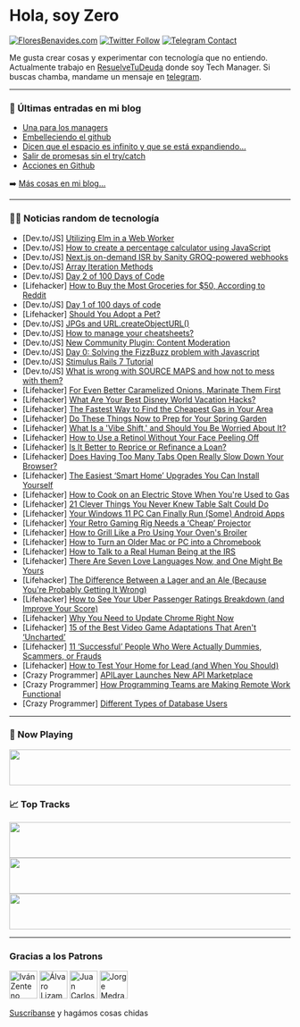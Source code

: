 # Hola, soy Zero

[![FloresBenavides.com](https://img.shields.io/website?down_message=oops&label=MiBlog&style=for-the-badge&up_message=online&url=https%3A%2F%2Ffloresbenavides.com)](https://floresbenavides.com) [![Twitter Follow](https://img.shields.io/twitter/follow/ZeroDragon?color=%231DA1F2&label=Follow&logo=twitter&logoColor=ffffff&style=for-the-badge)](https://twitter.com/zerodragon) [![Telegram Contact](https://img.shields.io/badge/escr%C3%ADbeme-ZeroDragon-%2326A5E4?style=for-the-badge&logo=telegram)](https://t.me/zerodragon)

Me gusta crear cosas y experimentar con tecnología que no entiendo.
Actualmente trabajo en [ResuelveTuDeuda](http://github.com/resuelve) donde soy Tech Manager.
Si buscas chamba, mandame un mensaje en [telegram](https://t.me/zerodragon).

---

### 📕 Últimas entradas en mi blog
<!-- BLOG-POST-LIST:START -->
- [Una para los managers](https://floresbenavides.com/una-para-los-managers/)
- [Embelleciendo el github](https://floresbenavides.com/embelleciendo-el-github/)
- [Dicen que el espacio es infinito y que se está expandiendo…](https://floresbenavides.com/dicen-que-el-espacio-es-infinito-y-que-se-esta-expandiendo/)
- [Salir de promesas sin el try/catch](https://floresbenavides.com/salir-de-promesas-sin-el-try-catch/)
- [Acciones en Github](https://floresbenavides.com/acciones-en-github/)
<!-- BLOG-POST-LIST:END -->

➡️ [Más cosas en mi blog...](https://floresbenavides.com)

---

### 👨‍💻 Noticias random de tecnología
<!-- TECH-POSTS:START -->
- [Dev.to/JS] [Utilizing Elm in a Web Worker](https://dev.to/lindsaykwardell/utilizing-elm-in-a-web-worker-3jeg)
- [Dev.to/JS] [How to create a percentage calculator using JavaScript](https://dev.to/michaelburrows/how-to-create-a-percentage-calculator-using-javascript-515k)
- [Dev.to/JS] [Next.js on-demand ISR by Sanity GROQ-powered webhooks](https://dev.to/valse/nextjs-on-demand-isr-by-sanity-groq-powered-webhooks-221n)
- [Dev.to/JS] [Array Iteration Methods](https://dev.to/8eth/array-iteration-methods-41ao)
- [Dev.to/JS] [Day 2 of 100 Days of Code](https://dev.to/nkemdev/day-2-of-100-days-of-code-10p5)
- [Lifehacker] [How to Buy the Most Groceries for $50, According to Reddit](https://lifehacker.com/how-to-buy-the-most-groceries-for-50-according-to-red-1848557994)
- [Dev.to/JS] [Day 1 of 100 days of code](https://dev.to/nkemdev/day-1-of-100-days-of-code-1h08)
- [Lifehacker] [Should You Adopt a Pet?](https://lifehacker.com/should-you-adopt-a-pet-1848557925)
- [Dev.to/JS] [JPGs and URL.createObjectURL&lpar;&rpar;](https://dev.to/bjupfield/jpgs-and-urlcreateobjecturl-3ehi)
- [Dev.to/JS] [How to manage your cheatsheets?](https://dev.to/neophen/how-to-manage-your-cheatsheets-4bfc)
- [Dev.to/JS] [New Community Plugin: Content Moderation](https://dev.to/strapi/new-community-plugin-content-moderation-2com)
- [Dev.to/JS] [Day 0: Solving the FizzBuzz problem with Javascript](https://dev.to/goa2usa/day-0-solving-the-fizzbuzz-problem-with-javascript-10jj)
- [Dev.to/JS] [Stimulus Rails 7 Tutorial](https://dev.to/bhumi/stimulus-rails-7-tutorial-5a6a)
- [Dev.to/JS] [What is wrong with SOURCE MAPS and how not to mess with them?](https://dev.to/ninjin/what-is-wrong-with-source-maps-and-how-not-to-mess-with-them-5902)
- [Lifehacker] [For Even Better Caramelized Onions, Marinate Them First](https://lifehacker.com/for-even-better-caramelized-onions-marinate-them-first-1848556726)
- [Lifehacker] [What Are Your Best Disney World Vacation Hacks?](https://lifehacker.com/what-are-your-best-disney-world-vacation-hacks-1848556549)
- [Lifehacker] [The Fastest Way to Find the Cheapest Gas in Your Area](https://lifehacker.com/the-fastest-way-to-find-the-cheapest-gas-in-your-area-1848554597)
- [Lifehacker] [Do These Things Now to Prep for Your Spring Garden](https://lifehacker.com/do-these-things-now-to-prep-for-your-spring-garden-1848555741)
- [Lifehacker] [What Is a &#39;Vibe Shift,&#39; and Should You Be Worried About It?](https://lifehacker.com/what-is-a-vibe-shift-and-should-you-be-worried-about-i-1848554984)
- [Lifehacker] [How to Use a Retinol Without Your Face Peeling Off](https://lifehacker.com/how-to-use-a-retinol-without-your-face-peeling-off-1848554794)
- [Lifehacker] [Is It Better to Reprice or Refinance a Loan?](https://lifehacker.com/is-it-better-to-reprice-or-refinance-a-loan-1848554604)
- [Lifehacker] [Does Having Too Many Tabs Open Really Slow Down Your Browser?](https://lifehacker.com/does-having-too-many-tabs-open-really-slow-down-your-br-1848554140)
- [Lifehacker] [The Easiest ‘Smart Home’ Upgrades You Can Install Yourself](https://lifehacker.com/the-easiest-smart-home-upgrades-you-can-install-yours-1848552936)
- [Lifehacker] [How to Cook on an Electric Stove When You&#39;re Used to Gas](https://lifehacker.com/how-to-cook-on-an-electric-stove-when-youre-used-to-gas-1848551247)
- [Lifehacker] [21 Clever Things You Never Knew Table Salt Could Do](https://lifehacker.com/21-clever-things-you-never-knew-table-salt-could-do-1848525279)
- [Lifehacker] [Your Windows 11 PC Can Finally Run &lpar;Some&rpar; Android Apps](https://lifehacker.com/your-windows-11-pc-can-finally-run-some-android-apps-1848550120)
- [Lifehacker] [Your Retro Gaming Rig Needs a ‘Cheap’ Projector](https://lifehacker.com/your-retro-gaming-rig-needs-a-cheap-projector-1848543586)
- [Lifehacker] [How to Grill Like a Pro Using Your Oven&#39;s Broiler](https://lifehacker.com/how-to-grill-like-a-pro-using-your-ovens-broiler-1848549201)
- [Lifehacker] [How to Turn an Older Mac or PC into a Chromebook](https://lifehacker.com/how-to-turn-an-older-mac-or-pc-into-a-chromebook-1848549382)
- [Lifehacker] [How to Talk to a Real Human Being at the IRS](https://lifehacker.com/how-to-talk-to-a-real-human-being-at-the-irs-1848549096)
- [Lifehacker] [There Are Seven Love Languages Now, and One Might Be Yours](https://lifehacker.com/there-are-seven-love-languages-now-and-one-might-be-yo-1848548099)
- [Lifehacker] [The Difference Between a Lager and an Ale &lpar;Because You&#39;re Probably Getting It Wrong&rpar;](https://lifehacker.com/the-difference-between-a-lager-and-an-ale-because-your-1848548475)
- [Lifehacker] [How to See Your Uber Passenger Ratings Breakdown &lpar;and Improve Your Score&rpar;](https://lifehacker.com/how-to-see-your-uber-passenger-ratings-breakdown-and-i-1848547158)
- [Lifehacker] [Why You Need to Update Chrome Right Now](https://lifehacker.com/why-you-need-to-update-chrome-right-now-1848546854)
- [Lifehacker] [15 of the Best Video Game Adaptations That Aren&#39;t ‘Uncharted’](https://lifehacker.com/15-video-game-movies-and-shows-that-dont-totally-suck-1848531084)
- [Lifehacker] [11 ‘Successful’ People Who Were Actually Dummies, Scammers, or Frauds](https://lifehacker.com/11-successful-people-who-were-actually-huge-frauds-1848544767)
- [Lifehacker] [How to Test Your Home for Lead &lpar;and When You Should&rpar;](https://lifehacker.com/how-to-test-your-home-for-lead-and-when-you-should-1848545766)
- [Crazy Programmer] [APILayer Launches New API Marketplace](https://www.thecrazyprogrammer.com/2022/02/apilayer-launches-new-api-marketplace.html)
- [Crazy Programmer] [How Programming Teams are Making Remote Work Functional](https://www.thecrazyprogrammer.com/2022/02/how-programming-teams-are-making-remote-work-functional.html)
- [Crazy Programmer] [Different Types of Database Users](https://www.thecrazyprogrammer.com/2022/02/types-of-database-users.html)<!-- TECH-POSTS:END -->

---

### 🎵 Now Playing
<a href="https://spotify-now-playing-dun.vercel.app/now-playing?open"><img src="https://spotify-now-playing-dun.vercel.app/now-playing" width="540" height="64"></a>

### 📈 Top Tracks
<a href="https://spotify-now-playing-dun.vercel.app/top-tracks?i=1&open"><img src="https://spotify-now-playing-dun.vercel.app/top-tracks?i=1" width="540" height="64"></a>
<a href="https://spotify-now-playing-dun.vercel.app/top-tracks?i=2&open"><img src="https://spotify-now-playing-dun.vercel.app/top-tracks?i=2" width="540" height="64"></a>
<a href="https://spotify-now-playing-dun.vercel.app/top-tracks?i=3&open"><img src="https://spotify-now-playing-dun.vercel.app/top-tracks?i=3" width="540" height="64"></a>

---

### Gracias a los Patrons
[<img src="https://avatars.githubusercontent.com/u/243380?v=4" alt="Iván Zenteno" width="50px">](https://github.com/k001) [<img src="https://avatars.githubusercontent.com/u/19955639?v=4" alt="Álvaro Lizama" width="50px">](https://github.com/alvarolizama) [<img src="https://avatars.githubusercontent.com/u/2718753?v=4" alt="Juan Carlos Ruiz" width="50px">](https://github.com/JuanCrg90) [<img src="https://avatars.githubusercontent.com/u/37025?v=4" alt="Jorge Medrano" width="50px">](https://github.com/h1pp1e) 

[Suscríbanse](https://www.patreon.com/zerodragon) y hagámos cosas chidas
